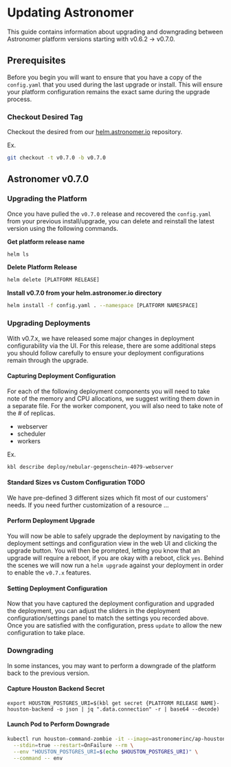 # Updating Astronomer
This guide contains information about upgrading and downgrading between Astronomer platform versions starting with v0.6.2 -> v0.7.0.

## Prerequisites

Before you begin you will want to ensure that you have a copy of the `config.yaml` that you used during the last upgrade or install. This will ensure your platform configuration remains the exact same during the upgrade process.

### Checkout Desired Tag
Checkout the desired from our [helm.astronomer.io](https://github.com/astronomer/helm.astronomer.io) repository.

Ex.

```bash
git checkout -t v0.7.0 -b v0.7.0
```

## Astronomer v0.7.0

### Upgrading the Platform

Once you have pulled the `v0.7.0` release and recovered the `config.yaml` from your previous install/upgrade, you can delete and reinstall the latest version using the following commands.

__Get platform release name__

```bash
helm ls
```

__Delete Platform Release__

```bash
helm delete [PLATFORM RELEASE]
```

__Install v0.7.0 from your helm.astronomer.io directory__

```bash
helm install -f config.yaml . --namespace [PLATFORM NAMESPACE]
```

### Upgrading Deployments

With v0.7.x, we have released some major changes in deployment configurability via the UI. For this release, there are some additional steps you should follow carefully to ensure your deployment configurations remain through the upgrade.

#### Capturing Deployment Configuration

For each of the following deployment components you will need to take note of the memory and CPU allocations, we suggest writing them down in a separate file. For the worker component, you will also need to take note of the # of replicas.

- webserver
- scheduler
- workers

Ex.

```bash
kbl describe deploy/nebular-gegenschein-4079-webserver
```

#### Standard Sizes vs Custom Configuration TODO
We have pre-defined 3 different sizes which fit most of our customers' needs. If you need further customization of a resource ...

#### Perform Deployment Upgrade
You will now be able to safely upgrade the deployment by navigating to the deployment settings and configuration view in the web UI and clicking the upgrade button. You will then be prompted, letting you know that an upgrade will require a reboot, if you are okay with a reboot, click `yes`. Behind the scenes we will now run a `helm upgrade` against your deployment in order to enable the `v0.7.x` features.

#### Setting Deployment Configuration
Now that you have captured the deployment configuration and upgraded the deployment, you can adjust the sliders in the deployment configuration/settings panel to match the settings you recorded above. Once you are satisfied with the configuration, press `update` to allow the new configuration to take place.

### Downgrading
In some instances, you may want to perform a downgrade of the platform back to the previous version.

#### Capture Houston Backend Secret

`export HOUSTON_POSTGRES_URI=$(kbl get secret {PLATFORM RELEASE NAME}-houston-backend -o json | jq ".data.connection" -r | base64 --decode)`

#### Launch Pod to Perform Downgrade

```bash
kubectl run houston-command-zombie -it --image=astronomerinc/ap-houston-api \
  --stdin=true --restart=OnFailure --rm \
  --env "HOUSTON_POSTGRES_URI=$(echo $HOUSTON_POSTGRES_URI)" \
  --command -- env
```
